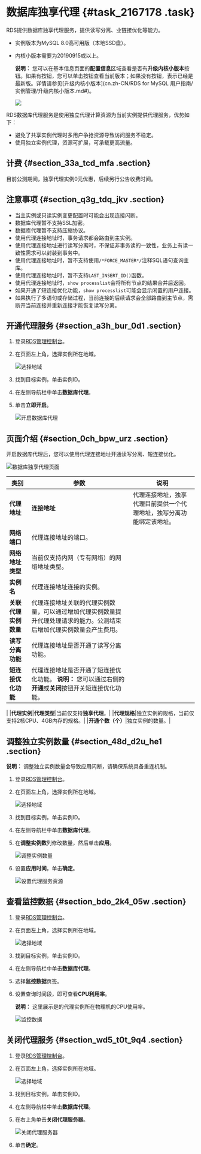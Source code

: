# 数据库独享代理 {#task_2167178 .task}

RDS提供数据库独享代理服务，提供读写分离、业链接优化等能力。

-   实例版本为MySQL 8.0高可用版（本地SSD盘）。
-   内核小版本需要为20190915或以上。

    **说明：** 您可以在基本信息页面的**配置信息**区域查看是否有**升级内核小版本**按钮。如果有按钮，您可以单击按钮查看当前版本；如果没有按钮，表示已经是最新版。详情请参见[升级内核小版本](cn.zh-CN/RDS for MySQL 用户指南/实例管理/升级内核小版本.md#)。

    ![](http://static-aliyun-doc.oss-cn-hangzhou.aliyuncs.com/assets/img/1721127/156896310161646_zh-CN.png)


RDS数据库代理服务是使用独立代理计算资源为当前实例提供代理服务，优势如下：

-   避免了共享实例代理时多用户争抢资源导致访问服务不稳定。
-   使用独立实例代理，资源可扩展，可承载更高流量。

## 计费 {#section_33a_tcd_mfa .section}

目前公测期间，独享代理实例0元优惠，后续另行公告收费时间。

## 注意事项 {#section_q3g_tdq_jkv .section}

-   当主实例或只读实例变更配置时可能会出现连接闪断。
-   数据库代理暂不支持SSL加密。
-   数据库代理暂不支持压缩协议。
-   使用代理连接地址时，事务请求都会路由到主实例。
-   使用代理连接地址进行读写分离时，不保证非事务读的一致性，业务上有读一致性需求可以封装到事务中。
-   使用代理连接地址时，暂不支持使用`/*FORCE_MASTER*/`注释SQL语句查询主库。
-   使用代理连接地址时，暂不支持`LAST_INSERT_ID()`函数。
-   使用代理连接地址时，`show processlist`会将所有节点的结果合并后返回。
-   如果开通了短连接优化功能，`show processlist`可能会显示闲置的用户连接。
-   如果执行了多语句或存储过程，当前连接的后续请求会全部路由到主节点，需断开当前连接并重新连接才能恢复读写分离。

## 开通代理服务 {#section_a3h_bur_0d1 .section}

1.  登录[RDS管理控制台](https://rds.console.aliyun.com/)。
2.  在页面左上角，选择实例所在地域。 

    ![选择地域](http://static-aliyun-doc.oss-cn-hangzhou.aliyuncs.com/assets/img/7814/156896310136543_zh-CN.png)

3.  找到目标实例，单击实例ID。
4.  在左侧导航栏中单击**数据库代理**。
5.  单击**立即开启**。 

    ![开启数据库代理](http://static-aliyun-doc.oss-cn-hangzhou.aliyuncs.com/assets/img/1721127/156896310160623_zh-CN.png)


## 页面介绍 {#section_0ch_bpw_urz .section}

开启数据库代理后，您可以使用代理连接地址开通读写分离、短连接优化。

![数据库独享代理页面](http://static-aliyun-doc.oss-cn-hangzhou.aliyuncs.com/assets/img/1721127/156896310160624_zh-CN.png)

|类别|参数|说明|
|--|--|--|
|**代理地址**|**连接地址**|代理连接地址，独享代理目前提供一个代理地址，独写分离功能绑定该地址。|
|**网络端口**|代理连接地址的端口。|
|**网络地址类型**|当前仅支持内网（专有网络）的网络地址类型。|
|**实例名**|代理连接地址连接的实例。|
|**关联代理实例数量**|代理连接地址关联的代理实例数量，可以通过增加代理实例数量提升代理处理请求的能力。公测结束后增加代理实例数量会产生费用。|
|**读写分离功能**|代理连接地址是否开通了读写分离功能。|
|**短连接优化功能**|代理连接地址是否开通了短连接优化功能。 **说明：** 您可以通过右侧的**开通**或**关闭**按钮开关短连接优化功能。

 |
|**代理实例**|**代理类型**|当前仅支持**独享代理**。|
|**代理规格**|独立实例的规格，当前仅支持2核CPU、4GB内存的规格。|
|**开通个数（个）**|独立实例的数量。|

## 调整独立实例数量 {#section_48d_d2u_he1 .section}

**说明：** 调整独立实例数量会导致应用闪断，请确保系统具备重连机制。

1.  登录[RDS管理控制台](https://rds.console.aliyun.com/)。
2.  在页面左上角，选择实例所在地域。 

    ![选择地域](http://static-aliyun-doc.oss-cn-hangzhou.aliyuncs.com/assets/img/7814/156896310136543_zh-CN.png)

3.  找到目标实例，单击实例ID。
4.  在左侧导航栏中单击**数据库代理**。
5.  在**调整实例数**列修改数量，然后单击**应用**。 

    ![调整实例数量](http://static-aliyun-doc.oss-cn-hangzhou.aliyuncs.com/assets/img/1721127/156896310160627_zh-CN.png)

6.  设置**应用时间**，单击**确定**。 

    ![设置代理服务资源](http://static-aliyun-doc.oss-cn-hangzhou.aliyuncs.com/assets/img/1721127/156896310160629_zh-CN.png)


## 查看监控数据 {#section_bdo_2k4_05w .section}

1.  登录[RDS管理控制台](https://rds.console.aliyun.com/)。
2.  在页面左上角，选择实例所在地域。 

    ![选择地域](http://static-aliyun-doc.oss-cn-hangzhou.aliyuncs.com/assets/img/7814/156896310136543_zh-CN.png)

3.  找到目标实例，单击实例ID。
4.  在左侧导航栏中单击**数据库代理**。
5.  选择**监控数据**页签。
6.  设置查询时间段，即可查看**CPU利用率**。 

    **说明：** 这里展示是的代理实例所在物理机的CPU使用率。

    ![监控数据](http://static-aliyun-doc.oss-cn-hangzhou.aliyuncs.com/assets/img/1721127/156896310160641_zh-CN.png)


## 关闭代理服务 {#section_wd5_t0t_9q4 .section}

1.  登录[RDS管理控制台](https://rds.console.aliyun.com/)。
2.  在页面左上角，选择实例所在地域。 

    ![选择地域](http://static-aliyun-doc.oss-cn-hangzhou.aliyuncs.com/assets/img/7814/156896310136543_zh-CN.png)

3.  找到目标实例，单击实例ID。
4.  在左侧导航栏中单击**数据库代理**。
5.  在右上角单击**关闭代理服务器**。 

    ![关闭代理服务器](http://static-aliyun-doc.oss-cn-hangzhou.aliyuncs.com/assets/img/1721127/156896310160650_zh-CN.png)

6.  单击**确定**。

